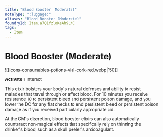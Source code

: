 ```yaml
---
title: "Blood Booster (Moderate)"
noteType: ":luggage:"
aliases: "Blood Booster (Moderate)"
foundryId: Item.a7Q1fzloKeAh9LNC
tags:
  - Item
---
```


# Blood Booster (Moderate)
![[icons-consumables-potions-vial-cork-red.webp|150]]

**Activate** 1 Interact

This elixir bolsters your body's natural defenses and ability to resist maladies that travel through or affect blood. For 10 minutes you receive resistance 10 to persistent bleed and persistent poison damage, and you lower the DC for any flat checks to end persistent bleed or persistent poison damage as if you received particularly appropriate aid.

At the GM's discretion, blood booster elixirs can also automatically counteract non-magical effects that specifically rely on thinning the drinker's blood, such as a skull peeler's anticoagulant.


